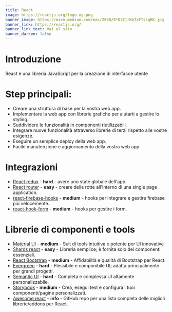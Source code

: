 ```yaml
---
title: React
image: https://reactjs.org/logo-og.png
banner_image: https://miro.medium.com/max/2800/0*DZZjrKbTxFTssqRK.jpg
banner_link: https://reactjs.org/
banner_link_text: Vai al sito
banner_darken: false
---
```

# Introduzione

React è una libreria JavaScript per la creazione di interfacce utente

# Step principali:
- Creare una struttura di base per la vostra web app.
- Implementare la web app con librerie grafiche per aiutarti a gestire lo styling.
- Suddividere le funzionalità in componenti riutilizzabili.
- Integrare nuove funzionalità attraverso librerie di terzi rispetto alle vostre esigenze.
- Eseguire un semplice deploy della web app.
- Facile manutenzione e aggiornamento della vostra web app.

# Integrazioni

- [React redux](https://react-redux.js.org/) - **hard** - avere uno state globale dell'app.
- [React router](https://reactrouter.com/) - **easy** - creare delle rotte all'interno di una single page application.
- [react-firebase-hooks](https://www.npmjs.com/package/react-firebase-hooks) - **medium** - hooks per integrare e gestire firebase più velocemente.
- [react-hook-form](https://react-hook-form.com/) - **medium** - hooks per gestire i form.

# Librerie di componenti e tools

- [Material UI](https://material-ui.com) - **medium** - Suit di tools intuitiva e potente per UI innovative 
- [Shards react](https://designrevision.com/docs/shards-react/getting-started) - **easy** - Libreria semplice; è fornita solo dei componenti essenziali.
- [React Bootstrap](https://react-bootstrap.github.io/) - **medium** - Affidabilità e qualità di Bootstrap per React.
- [Evergreen](https://evergreen.segment.com/) - **hard** - Flessibile e componibile UI; adatta principalmente per grandi progetti.
- [Semantic UI](https://react.semantic-ui.com/) - **hard** - Completa e complessa UI altamente personalizzabile.
- [Storybook](https://storybook.js.org/) - **medium** - Crea, esegui test e configura i tuoi componenti/pagine personalizzati.
- [Awesome react](https://github.com/enaqx/awesome-react) - **info** - GitHub repo per una lista completa delle migliori librerie/addons per React.

